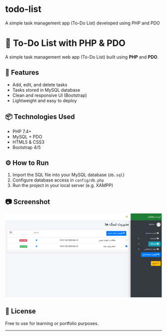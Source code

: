 # todo-list
A simple task management app (To-Do List) developed using PHP and PDO

# 📝 To-Do List with PHP & PDO

A simple task management web app (To-Do List) built using **PHP** and **PDO**.

## 🚀 Features
- Add, edit, and delete tasks
- Tasks stored in MySQL database
- Clean and responsive UI (Bootstrap)
- Lightweight and easy to deploy

## 📦 Technologies Used
- PHP 7.4+
- MySQL + PDO
- HTML5 & CSS3
- Bootstrap 4/5

## ⚙️ How to Run
1. Import the SQL file into your MySQL database (`db.sql`)
2. Configure database access in `config/db.php`
3. Run the project in your local server (e.g. XAMPP)

## 📷 Screenshot
![demo](screenshot.png)

## 📄 License
Free to use for learning or portfolio purposes.

---


